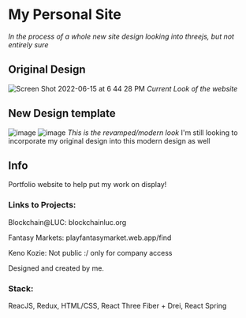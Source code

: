 # My Personal Site
*In the process of a whole new site design looking into threejs, but not entirely sure*


## Original Design
![Screen Shot 2022-06-15 at 6 44 28 PM](https://user-images.githubusercontent.com/43580054/173960355-e6f531f0-14a0-416a-abe8-a98c35986f6c.png)
*Current Look of the website*

## New Design template
![image](https://user-images.githubusercontent.com/43580054/183515466-b370ecaf-1ea0-4908-805d-490daff88238.png)
![image](https://user-images.githubusercontent.com/43580054/183515730-a9f7eec5-28e4-489d-84e0-5b369e4db177.png)
*This is the revamped/modern look* I'm still looking to incorporate my original design into this modern design as well



## Info
Portfolio website to help put my work on display!

### Links to Projects:
Blockchain@LUC: blockchainluc.org

Fantasy Markets: playfantasymarket.web.app/find

Keno Kozie: Not public :/ only for company access


Designed and created by me.


### Stack:
ReacJS, Redux, HTML/CSS, React Three Fiber + Drei, React Spring
